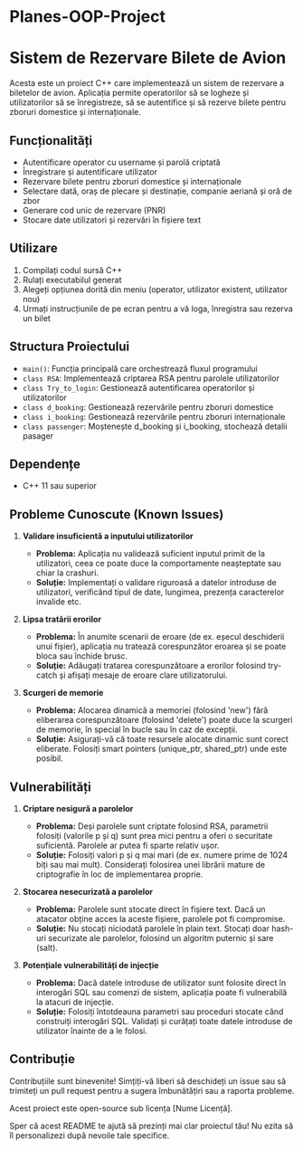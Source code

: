 # Planes-OOP-Project

# Sistem de Rezervare Bilete de Avion

Acesta este un proiect C++ care implementează un sistem de rezervare a biletelor de avion. Aplicația permite operatorilor să se logheze și utilizatorilor să se înregistreze, să se autentifice și să rezerve bilete pentru zboruri domestice și internaționale.

## Funcționalități

- Autentificare operator cu username și parolă criptată
- Înregistrare și autentificare utilizator 
- Rezervare bilete pentru zboruri domestice și internaționale
- Selectare dată, oraș de plecare și destinație, companie aeriană și oră de zbor
- Generare cod unic de rezervare (PNR)
- Stocare date utilizatori și rezervări în fișiere text

## Utilizare

1. Compilați codul sursă C++
2. Rulați executabilul generat
3. Alegeți opțiunea dorită din meniu (operator, utilizator existent, utilizator nou)
4. Urmați instrucțiunile de pe ecran pentru a vă loga, înregistra sau rezerva un bilet

## Structura Proiectului

- `main()`: Funcția principală care orchestrează fluxul programului
- `class RSA`: Implementează criptarea RSA pentru parolele utilizatorilor
- `class Try_to_login`: Gestionează autentificarea operatorilor și utilizatorilor
- `class d_booking`: Gestionează rezervările pentru zboruri domestice  
- `class i_booking`: Gestionează rezervările pentru zboruri internaționale
- `class passenger`: Moștenește d_booking și i_booking, stochează detalii pasager

## Dependențe

- C++ 11 sau superior

## Probleme Cunoscute (Known Issues)

1. **Validare insuficientă a inputului utilizatorilor**
   - **Problema:** Aplicația nu validează suficient inputul primit de la utilizatori, ceea ce poate duce la comportamente neașteptate sau chiar la crashuri.
   - **Soluție:** Implementați o validare riguroasă a datelor introduse de utilizatori, verificând tipul de date, lungimea, prezența caracterelor invalide etc.

2. **Lipsa tratării erorilor**
   - **Problema:** În anumite scenarii de eroare (de ex. eșecul deschiderii unui fișier), aplicația nu tratează corespunzător eroarea și se poate bloca sau închide brusc.
   - **Soluție:** Adăugați tratarea corespunzătoare a erorilor folosind try-catch și afișați mesaje de eroare clare utilizatorului.

3. **Scurgeri de memorie**
   - **Problema:** Alocarea dinamică a memoriei (folosind 'new') fără eliberarea corespunzătoare (folosind 'delete') poate duce la scurgeri de memorie, în special în bucle sau în caz de excepții.
   - **Soluție:** Asigurați-vă că toate resursele alocate dinamic sunt corect eliberate. Folosiți smart pointers (unique_ptr, shared_ptr) unde este posibil.

## Vulnerabilități

1. **Criptare nesigură a parolelor**
   - **Problema:** Deși parolele sunt criptate folosind RSA, parametrii folosiți (valorile p și q) sunt prea mici pentru a oferi o securitate suficientă. Parolele ar putea fi sparte relativ ușor.
   - **Soluție:** Folosiți valori p și q mai mari (de ex. numere prime de 1024 biți sau mai mult). Considerați folosirea unei librării mature de criptografie în loc de implementarea proprie.

2. **Stocarea nesecurizată a parolelor**
   - **Problema:** Parolele sunt stocate direct în fișiere text. Dacă un atacator obține acces la aceste fișiere, parolele pot fi compromise.
   - **Soluție:** Nu stocați niciodată parolele în plain text. Stocați doar hash-uri securizate ale parolelor, folosind un algoritm puternic și sare (salt).

3. **Potențiale vulnerabilități de injecție**
   - **Problema:** Dacă datele introduse de utilizator sunt folosite direct în interogări SQL sau comenzi de sistem, aplicația poate fi vulnerabilă la atacuri de injecție.
   - **Soluție:** Folosiți întotdeauna parametri sau proceduri stocate când construiți interogări SQL. Validați și curățați toate datele introduse de utilizator înainte de a le folosi.

## Contribuție

Contribuțiile sunt binevenite! Simțiți-vă liberi să deschideți un issue sau să trimiteți un pull request pentru a sugera îmbunătățiri sau a raporta probleme.

Acest proiect este open-source sub licența [Nume Licență].

Sper că acest README te ajută să prezinți mai clar proiectul tău! Nu ezita să îl personalizezi după nevoile tale specifice.
